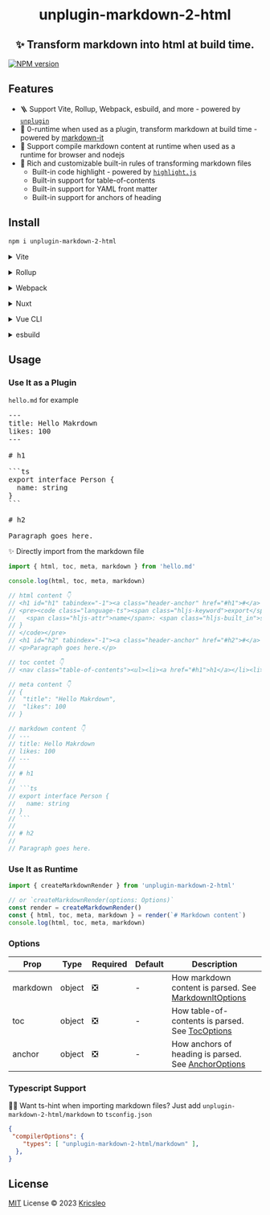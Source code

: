 <h1 align="center">
  unplugin-markdown-2-html
</h1>

<h2 align="center">
 ✨ Transform markdown into html at build time.
</h2>

[![NPM version](https://img.shields.io/npm/v/unplugin-markdown-2-html?color=a1b858&label=)](https://www.npmjs.com/package/unplugin-markdown-2-html)

## Features

- 🪜 Support Vite, Rollup, Webpack, esbuild, and more - powered by [`unplugin`](https://github.com/unjs/unplugin)
- 🚀 0-runtime when used as a plugin, transform markdown at build time - powered by [markdown-it](https://github.com/markdown-it/markdown-it)
- 🍺 Support compile markdown content at runtime when used as a runtime for browser and nodejs
- 🎃 Rich and customizable built-in rules of transforming markdown files
  - Built-in code highlight - powered by [`highlight.js`](https://github.com/highlightjs/highlight.js/)
  - Built-in support for table-of-contents
  - Built-in support for YAML front matter
  - Built-in support for anchors of heading

## Install

```bash
npm i unplugin-markdown-2-html
```

<details>
<summary>Vite</summary><br>

```ts
// vite.config.ts
import UnpluginMarkdown2Html from 'unplugin-markdown-2-html/vite'

export default defineConfig({
  plugins: [
    UnpluginMarkdown2Html({ /* options */ }),
  ],
})
```

Example: [`playground/`](./playground/)

<br></details>

<details>
<summary>Rollup</summary><br>

```ts
// rollup.config.js
import UnpluginMarkdown2Html from 'unplugin-markdown-2-html/rollup'

export default {
  plugins: [
    UnpluginMarkdown2Html({ /* options */ }),
  ],
}
```

<br></details>


<details>
<summary>Webpack</summary><br>

```ts
// webpack.config.js
module.exports = {
  /* ... */
  plugins: [
    require('unplugin-markdown-2-html/webpack')({ /* options */ })
  ]
}
```

<br></details>

<details>
<summary>Nuxt</summary><br>

```ts
// nuxt.config.js
export default {
  buildModules: [
    ['unplugin-markdown-2-html/nuxt', { /* options */ }],
  ],
}
```

> This module works for both Nuxt 2 and [Nuxt Vite](https://github.com/nuxt/vite)

<br></details>

<details>
<summary>Vue CLI</summary><br>

```ts
// vue.config.js
module.exports = {
  configureWebpack: {
    plugins: [
      require('unplugin-markdown-2-html/webpack')({ /* options */ }),
    ],
  },
}
```

<br></details>

<details>
<summary>esbuild</summary><br>

```ts
// esbuild.config.js
import { build } from 'esbuild'
import UnpluginMarkdown2Html from 'unplugin-markdown-2-html/esbuild'

build({
  plugins: [UnpluginMarkdown2Html()],
})
```

<br></details>


## Usage

### Use It as a Plugin

`hello.md` for example
<pre>
---
title: Hello Makrdown
likes: 100
---

# h1 

```ts
export interface Person {
  name: string
}
```

# h2

Paragraph goes here.
</pre>

✨ Directly import from the markdown file
```ts
import { html, toc, meta, markdown } from 'hello.md'

console.log(html, toc, meta, markdown)

// html content 👇
// <h1 id="h1" tabindex="-1"><a class="header-anchor" href="#h1">#</a> h1</h1>
// <pre><code class="language-ts"><span class="hljs-keyword">export</span> <span class="hljs-keyword">interface</span> <span class="hljs-title class_">Person</span> {
//   <span class="hljs-attr">name</span>: <span class="hljs-built_in">string</span>
// }
// </code></pre>
// <h1 id="h2" tabindex="-1"><a class="header-anchor" href="#h2">#</a> h2</h1>
// <p>Paragraph goes here.</p>

// toc contet 👇
// <nav class="table-of-contents"><ul><li><a href="#h1">h1</a></li><li><a href="#h2">h2</a></li></ul></nav>

// meta content 👇
// {
//  "title": "Hello Makrdown",
//  "likes": 100
// }

// markdown content 👇
// ---
// title: Hello Makrdown
// likes: 100
// ---
// 
// # h1 
// 
// ```ts
// export interface Person {
//   name: string
// }
// ```
// 
// # h2
// 
// Paragraph goes here.
```

### Use It as Runtime

```ts
import { createMarkdownRender } from 'unplugin-markdown-2-html'

// or `createMarkdownRender(options: Options)`
const render = createMarkdownRender()
const { html, toc, meta, markdown } = render(`# Markdown content`)
console.log(html, toc, meta, markdown)
```

### Options

| Prop     | Type   | Required | Default | Description                                                                                                                       |
|----------|--------|----------|---------|-----------------------------------------------------------------------------------------------------------------------------------|
| markdown | object | ❎        | -       | How markdown content is parsed. See [MarkdownItOptions](https://github.com/markdown-it/markdown-it#init-with-presets-and-options) |
| toc      | object | ❎        | -       | How table-of-contents is parsed. See [TocOptions](https://github.com/nagaozen/markdown-it-toc-done-right#options)                 |
| anchor   | object | ❎        | -       | How anchors of heading is parsed. See [AnchorOptions](https://github.com/valeriangalliat/markdown-it-anchor#usage)                |

### Typescript Support

💪🏻 Want ts-hint when importing markdown files? Just add `unplugin-markdown-2-html/markdown` to `tsconfig.json`

```json
{
 "compilerOptions": {
    "types": [ "unplugin-markdown-2-html/markdown" ],
  },
}
```

## License

[MIT](./LICENSE) License © 2023 [Kricsleo](https://github.com/kricsleo)